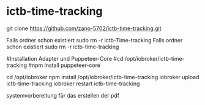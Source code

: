 # ictb-time-tracking
git clone https://github.com/zano-5702/ictb-time-tracking.git

Falls ordner schon existiert sudo rm -r ictb-Time-tracking
Falls ordner schon existiert sudo rm -r ictb-time-tracking

#Installation Adapter und Puppeteer-Core
#cd /opt/iobroker/ictb-time-tracking
#npm install puppeteer-core

cd /opt/iobroker
npm install /opt/iobroker/ictb-time-tracking
iobroker upload ictb-time-tracking
iobroker restart ictb-time-tracking


systemvorbereitung für das erstellen der pdf
